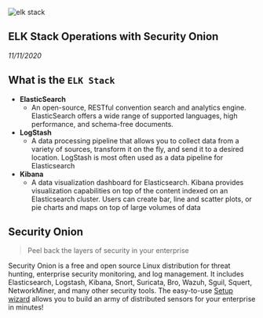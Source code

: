 ![elk stack](https://idroot.us/wp-content/uploads/2018/02/elk-stack-logo.png)

ELK Stack Operations with Security Onion
-----------
_11/11/2020_

## What is the `ELK Stack`
- **ElasticSearch**
  - An open-source, RESTful convention search and analytics engine. ElasticSearch offers a wide range of supported languages, high performance, and schema-free documents.
- **LogStash**
  - A data processing pipeline that allows you to collect data from a variety of sources, transform it on the fly, and send it to a desired location. LogStash is most often used as a data pipeline for Elasticsearch
- **Kibana**
  - A data visualization dashboard for Elasticsearch. Kibana provides visualization capabilities on top of the content indexed on an Elasticsearch cluster. Users can create bar, line and scatter plots, or pie charts and maps on top of large volumes of data
  
## Security Onion

> Peel back the layers of security in your enterprise

Security Onion is a free and open source Linux distribution for threat hunting, enterprise security monitoring, and log management. It includes Elasticsearch, Logstash, Kibana, Snort, Suricata, Bro, Wazuh, Sguil, Squert, NetworkMiner, and many other security tools. The easy-to-use [Setup wizard](https://docs.securityonion.net/en/2.3/installation.html#installation-on-ubuntu-or-centos) allows you to build an army of distributed sensors for your enterprise in minutes!
